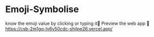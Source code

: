 # Emoji-Symbolise
know the emoji value by clicking or typing it💛
Preview the web app 🔗 https://csb-2m1gq-lv6y50cdc-shilpe26.vercel.app/
